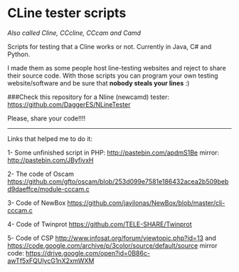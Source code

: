 # CLine tester scripts
*Also called Cline, CCcline, CCcam and Camd*

Scripts for testing that a Cline works or not. Currently in Java, C# and Python.

I made them as some people host line-testing websites and reject to share their source code.
With those scripts you can program your own testing website/software and be sure that **nobody steals your lines** :)

###Check this repository for a Nline (newcamd) tester: https://github.com/DaggerES/NLineTester

Please, share your code!!!!

---

Links that helped me to do it:

1- Some unfinished script in PHP:
  http://pastebin.com/apdmS1Be
  mirror: http://pastebin.com/JByfivxH
  
2- The code of Oscam
  https://github.com/gfto/oscam/blob/253d099e7581e186432acea2b509bebd9daeffce/module-cccam.c
  
3- Code of NewBox
  https://github.com/javilonas/NewBox/blob/master/cli-cccam.c
  
4- Code of Twinprot
  https://github.com/TELE-SHARE/Twinprot
  
5- Code of CSP
  http://www.infosat.org/forum/viewtopic.php?id=13 and https://code.google.com/archive/p/3color/source/default/source 
  mirror code: https://drive.google.com/open?id=0B86c-awTf5xFQUlycG1nX2xmWXM
